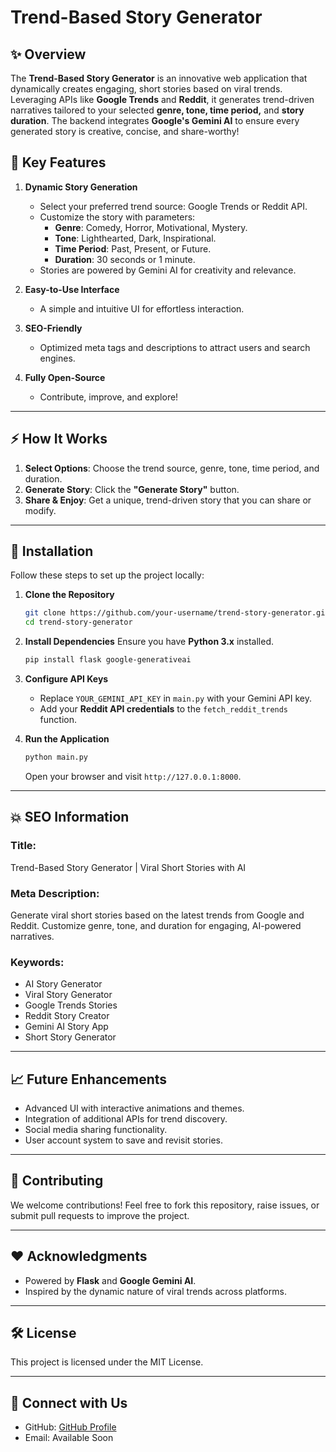 # Trend-Based Story Generator

## ✨ **Overview**
The **Trend-Based Story Generator** is an innovative web application that dynamically creates engaging, short stories based on viral trends. Leveraging APIs like **Google Trends** and **Reddit**, it generates trend-driven narratives tailored to your selected **genre, tone, time period,** and **story duration**. The backend integrates **Google's Gemini AI** to ensure every generated story is creative, concise, and share-worthy!

## 🔧 **Key Features**
1. **Dynamic Story Generation**
   - Select your preferred trend source: Google Trends or Reddit API.
   - Customize the story with parameters:
     - **Genre**: Comedy, Horror, Motivational, Mystery.
     - **Tone**: Lighthearted, Dark, Inspirational.
     - **Time Period**: Past, Present, or Future.
     - **Duration**: 30 seconds or 1 minute.
   - Stories are powered by Gemini AI for creativity and relevance.

2. **Easy-to-Use Interface**
   - A simple and intuitive UI for effortless interaction.

3. **SEO-Friendly**
   - Optimized meta tags and descriptions to attract users and search engines.

4. **Fully Open-Source**
   - Contribute, improve, and explore!

---

## ⚡ **How It Works**
1. **Select Options**: Choose the trend source, genre, tone, time period, and duration.
2. **Generate Story**: Click the **"Generate Story"** button.
3. **Share & Enjoy**: Get a unique, trend-driven story that you can share or modify.

---

## 📖 **Installation**
Follow these steps to set up the project locally:

1. **Clone the Repository**
   ```bash
   git clone https://github.com/your-username/trend-story-generator.git
   cd trend-story-generator
   ```

2. **Install Dependencies**
   Ensure you have **Python 3.x** installed.
   ```bash
   pip install flask google-generativeai
   ```

3. **Configure API Keys**
   - Replace `YOUR_GEMINI_API_KEY` in `main.py` with your Gemini API key.
   - Add your **Reddit API credentials** to the `fetch_reddit_trends` function.

4. **Run the Application**
   ```bash
   python main.py
   ```
   Open your browser and visit `http://127.0.0.1:8000`.

---

## 💥 **SEO Information**
### **Title**: 
Trend-Based Story Generator | Viral Short Stories with AI

### **Meta Description**:
Generate viral short stories based on the latest trends from Google and Reddit. Customize genre, tone, and duration for engaging, AI-powered narratives.

### **Keywords**:
- AI Story Generator
- Viral Story Generator
- Google Trends Stories
- Reddit Story Creator
- Gemini AI Story App
- Short Story Generator

---

## 📈 **Future Enhancements**
- Advanced UI with interactive animations and themes.
- Integration of additional APIs for trend discovery.
- Social media sharing functionality.
- User account system to save and revisit stories.

---

## 👤 **Contributing**
We welcome contributions! Feel free to fork this repository, raise issues, or submit pull requests to improve the project.

---

## ❤️ **Acknowledgments**
- Powered by **Flask** and **Google Gemini AI**.
- Inspired by the dynamic nature of viral trends across platforms.

---

## 🛠 **License**
This project is licensed under the MIT License.

---

## 📡 **Connect with Us**
- GitHub: [GitHub Profile](https://github.com/editorrylix)
- Email: Available Soon

